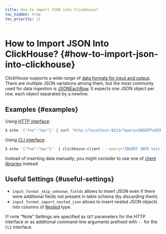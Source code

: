 ```yaml
---
title: How to import JSON into ClickHouse?
toc_hidden: true
toc_priority: 11
---
```


# How to Import JSON Into ClickHouse? {#how-to-import-json-into-clickhouse}

ClickHouse supports a wide range of [data formats for input and output](../../interfaces/formats.md). There are multiple JSON variations among them, but the most commonly used for data ingestion is [JSONEachRow](../../interfaces/formats.md#jsoneachrow). It expects one JSON object per row, each object separated by a newline.

## Examples {#examples}

Using [HTTP interface](../../interfaces/http.md):

``` bash
$ echo '{"foo":"bar"}' | curl 'http://localhost:8123/?query=INSERT%20INTO%20test%20FORMAT%20JSONEachRow' --data-binary @-
```

Using [CLI interface](../../interfaces/cli.md):

``` bash
$ echo '{"foo":"bar"}'  | clickhouse-client ---query="INSERT INTO test FORMAT JSONEachRow"
```

Instead of inserting data manually, you might consider to use one of [client libraries](../../interfaces/index.md) instead.

## Useful Settings {#useful-settings}

-   `input_format_skip_unknown_fields` allows to insert JSON even if there were additional fields not present in table schema (by discarding them).
-   `input_format_import_nested_json` allows to insert nested JSON objects into columns of [Nested](../../sql-reference/data-types/nested-data-structures/nested.md) type.

!!! note "Note"
    Settings are specified as `GET` parameters for the HTTP interface or as additional command-line arguments prefixed with `--` for the `CLI` interface.

